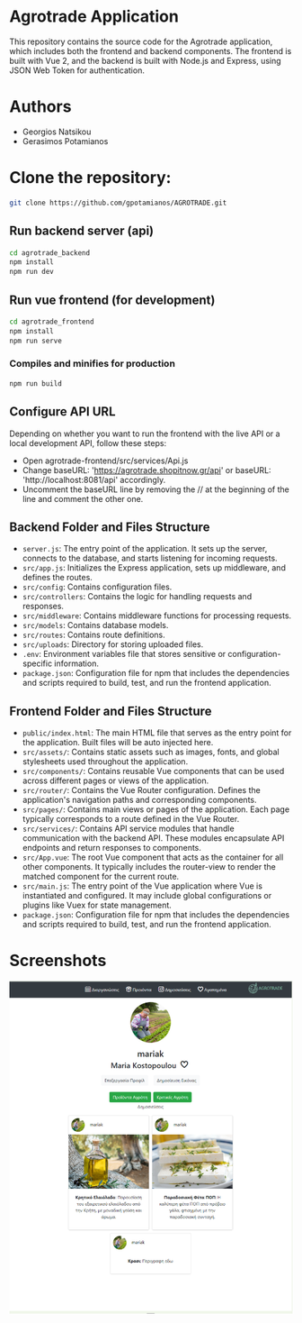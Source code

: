 # Agrotrade Application

This repository contains the source code for the Agrotrade application, which includes both the frontend and backend components. The frontend is built with Vue 2, and the backend is built with Node.js and Express, using JSON Web Token for authentication.

# Authors
- Georgios Natsikou
- Gerasimos Potamianos

# Clone the repository: 
```bash
git clone https://github.com/gpotamianos/AGROTRADE.git
```

## Run backend server (api)
```bash
cd agrotrade_backend
npm install
npm run dev
```

## Run vue frontend (for development)
```bash
cd agrotrade_frontend
npm install
npm run serve
```
### Compiles and minifies for production
```bash
npm run build
```

## Configure API URL
Depending on whether you want to run the frontend with the live API or a local development API, follow these steps:
- Open agrotrade-frontend/src/services/Api.js 
- Change baseURL: 'https://agrotrade.shopitnow.gr/api' or baseURL: 'http://localhost:8081/api' accordingly.
- Uncomment the baseURL line by removing the // at the beginning of the line and comment the other one.


## Backend Folder and Files Structure
- `server.js`: The entry point of the application. It sets up the server, connects to the database, and starts listening for incoming requests.
- `src/app.js`: Initializes the Express application, sets up middleware, and defines the routes.
- `src/config`: Contains configuration files.
- `src/controllers`: Contains the logic for handling requests and responses.
- `src/middleware`: Contains middleware functions for processing requests.
- `src/models`: Contains database models.
- `src/routes`: Contains route definitions.
- `src/uploads`: Directory for storing uploaded files.
- `.env`: Environment variables file that stores sensitive or configuration-specific information.
- `package.json`: Configuration file for npm that includes the dependencies and scripts required to build, test, and run the frontend application.


## Frontend Folder and Files Structure
- `public/index.html`: The main HTML file that serves as the entry point for the application. Built files will be auto injected here.
- `src/assets/`: Contains static assets such as images, fonts, and global stylesheets used throughout the application.
- `src/components/`: Contains reusable Vue components that can be used across different pages or views of the application.
- `src/router/`: Contains the Vue Router configuration. Defines the application's navigation paths and corresponding components.
- `src/pages/`: Contains main views or pages of the application. Each page typically corresponds to a route defined in the Vue Router.
- `src/services/`: Contains API service modules that handle communication with the backend API. These modules encapsulate API endpoints and return responses to components.
- `src/App.vue`: The root Vue component that acts as the container for all other components. It typically includes the router-view to render the matched component for the current route.
- `src/main.js`: The entry point of the Vue application where Vue is instantiated and configured. It may include global configurations or plugins like Vuex for state management.
- `package.json`: Configuration file for npm that includes the dependencies and scripts required to build, test, and run the frontend application.

# Screenshots


![alt text](<Στιγμιότυπο οθόνης (302).png>)
